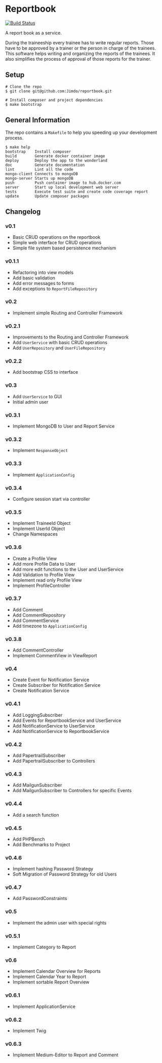 # Reportbook

[![Build Status](https://travis-ci.org/Jimdo/reportbook.svg?branch=master)](https://travis-ci.org/Jimdo/reportbook)

A report book as a service.

During the traineeship every trainee has to write regular reports.
Those have to be approved by a trainer or the person in charge of
the trainees. This software helps writing and organizing the reports of the trainees. It also simplifies the process of approval of those reports for the trainer.

## Setup

```
# Clone the repo
$ git clone git@github.com:Jimdo/reportbook.git

# Install composer and project dependencies
$ make bootstrap
```

## General Information

The repo contains a `Makefile` to help you speeding up your development process.

```
$ make help
bootstrap    Install composer
build        Generate docker container image
deploy       Deploy the app to the wonderland
doc          Generate documentation
lint         Lint all the code
mongo-client Connects to mongoDB
mongo-server Starts up mongoDB
push         Push container image to hub.docker.com
server       Start up local development web server
tests        Execute test suite and create code coverage report
update       Update composer packages
```

## Changelog

### v0.1

  - Basic CRUD operations on the reportbook
  - Simple web interface for CRUD operations
  - Simple file system based persistence mechanism

### v0.1.1
  - Refactoring into view models
  - Add basic validation
  - Add error messages to forms
  - Add exceptions to `ReportFileRepository`

### v0.2
  - Implement simple Routing and Controller Framework

### v0.2.1
  - Improvements to the Routing and Controller Framework
  - Add `UserService` with basic CRUD operations
  - Add `UserRepository` and `UserFileRepository`

### v0.2.2
  - Add bootstrap CSS to interface

### v0.3
  - Add `UserService` to GUI
  - Initial admin user

### v0.3.1
  - Implement MongoDB to User and Report Service

### v0.3.2
  - Implement `ResponseObject`

### v0.3.3
  - Implement `ApplicationConfig`

### v0.3.4
  - Configure session start via controller

### v0.3.5
  - Implement TraineeId Object
  - Implement UserId Object
  - Change Namespaces  

### v0.3.6
  - Create a Profile View
  - Add more Profile Data to User
  - Add more edit functions to the User and UserService
  - Add Validation to Profile View
  - Implement read only Profile View
  - Implement ProfileController

### v0.3.7
  - Add Comment
  - Add CommentRepository
  - Add CommentService
  - Add timezone to `ApplicationConfig`

### v0.3.8
  - Add CommentController
  - Implement CommentView in ViewReport

### v0.4
  - Create Event for Notification Service
  - Create Subscriber for Notification Service
  - Create Notification Service

### v0.4.1
  - Add LoggingSubscriber
  - Add Events for ReportbookService and UserService
  - Add NotificationService to UserService
  - Add NotificationService to ReportbookService

### v0.4.2
  - Add PapertrailSubscriber
  - Add PapertrailSubscriber to Controllers

### v0.4.3
  - Add MailgunSubscriber
  - Add MailgunSubscriber to Controllers for specific Events

### v0.4.4
  - Add a search function

### v0.4.5
  - Add PHPBench
  - Add Benchmarks to Project

### v0.4.6
  - Implement hashing Password Strategy
  - Soft Migration of Password Strategy for old Users

### v0.4.7
  - Add PasswordConstraints

### v0.5
  - Implement the admin user with special rights

### v0.5.1
  - Implement Category to Report

### v0.6
  - Implement Calendar Overview for Reports
  - Implement Calendar Year to Report
  - Implement sortable Report Overview

### v0.6.1
  - Implement ApplicationService

### v0.6.2
  - Implement Twig

### v0.6.3
  - Implement Medium-Editor to Report and Comment
